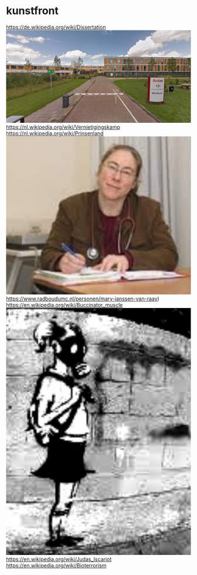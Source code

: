 # kunstfront

https://de.wikipedia.org/wiki/Dissertation
![](https://github.com/nondejus/kunstfront/blob/main/ArtBoard%20Image%20(279).jpg)  
https://nl.wikipedia.org/wiki/Vernietigingskamp
https://nl.wikipedia.org/wiki/Prinsenland
![](https://github.com/nondejus/kunstfront/blob/main/ArtBoard%20Image%20(222).jpg)
https://www.radboudumc.nl/personen/mary-janssen-van-raay)
https://en.wikipedia.org/wiki/Buccinator_muscle
![](https://github.com/nondejus/kunstfront/blob/main/ArtBoard%20Image%20(74).jpg)  
https://en.wikipedia.org/wiki/Judas_Iscariot
https://en.wikipedia.org/wiki/Bioterrorism
